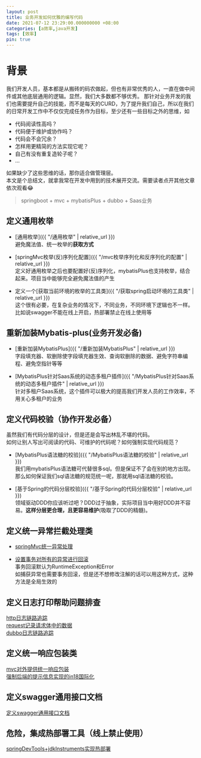 ```yaml
---
layout: post
title: 业务开发如何优雅的编写代码
date: 2021-07-12 23:29:00.000000000 +08:00
categories: [a效率,java开发]
tags: [效率]
pin: true
---
```


# 背景
我们开发人员，基本都是从搬砖的码农做起，但也有非常优秀的人，一直在做中间件或其他底层通用的逻辑。显然，我们大多数都不够优秀。
那针对业务开发的我们也需要提升自己的技能，而不是每天的CURD，为了提升我们自己，所以在我们的日常开发工作中不仅仅完成任务作为目标，至少还有一些目标之外的思维，如
* 代码阅读性高吗？
* 代码便于维护或协作吗？
* 代码会不会冗余？
* 怎样用更精简的方法实现它呢？
* 自己有没有重复造轮子呢？
* ...  

如果缺少了这些思维的话，那你适合做管理层。  
本文是个总结文，就拿我常在开发中用到的技术展开交流。需要读者点开其他文章依次观看😂
> springboot + mvc + mybatisPlus + dubbo + Saas业务

## 定义通用枚举
* [通用枚举]({{ "/通用枚举" | relative_url }})  
避免魔法值、统一枚举的**获取方式**

* [springMvc枚举(反)序列化配置]({{ "/mvc枚举序列化和反序列化的配置" | relative_url }})  
  定义好通用枚举之后也要配置好(反)序列化，mybatisPlus也支持枚举，结合起来。项目当中能够完全避免魔法值的产生

* 定义一个[获取当前环境的枚举的工具类]({{ "/获取spring启动环境的工具类" | relative_url }})  
  这个很有必要，在复杂业务的情况下，不同业务，不同环境下逻辑也不一样。比如说swagger不能在线上开启，热部署禁止在线上使用等  

## 重新加装Mybatis-plus(业务开发必备)
* [重新加装MybatisPlus]({{ "/重新加装MybatisPlus" | relative_url }})  
  字段填充器、软删除使字段填充器生效、查询软删除的数据、避免字符串编程、避免空指针等等

* [MybatisPlus针对Saas系统的动态多租户插件]({{ "/MybatisPlus针对Saas系统的动态多租户插件" | relative_url }})  
  针对多租户Saas系统，这个插件可以极大的提高我们开发人员的工作效率，不用关心多租户的业务

## 定义代码校验（协作开发必备）
虽然我们有代码分层的设计，但是还是会写出林乱不堪的代码。  
如何让别人写出可阅读的代码、可维护的代码呢？如何强制实现代码规范？  

* [MybatisPlus语法糖的校验]({{ "/MybatisPlus语法糖的校验" | relative_url }})  
  我们用mybatisPlus语法糖可代替很多sql。但是保证不了会在别的地方出现。那么如何保证我们sql语法糖的规范统一呢，那就用sql语法糖的校验。  
  
* [基于Spring的代码分层校验]({{ "/基于Spring的代码分层校验" | relative_url }})    
  领域驱动DDD你应该听过吧？DDD过于抽象，实际项目当中用好DDD并不容易。**这样分层更合理，且更容易维护**(吸取了DDD的精髓)。

## 定义统一异常拦截处理类  
* [springMvc统一异常处理](/springMvc统一异常处理)  
  
* [设置事务对所有的异常进行回滚](/spring事务和aop的原理#设置事务对所有的异常进行回滚)  
  事务回滚默认为RuntimeException和Error  
  如捕获异常也需要事务回滚，但是还不想修改注解的话可以用这种方式，这种方法是全局生效的  

## 定义日志打印帮助问题排查
[http日志链路追踪]()  
[request记录请求体中的数据]()  
[dubbo日志链路追踪]()  

## 定义统一响应包装类
[mvc对外提供统一响应包装]()  
[强制后端的提示信息实现的in18国际化]()  

## 定义swagger通用接口文档
[定义swagger通用接口文档]()  

## 危险，集成热部署工具（线上禁止使用）
[springDevTools+jdkInstruments实现热部署]()  

